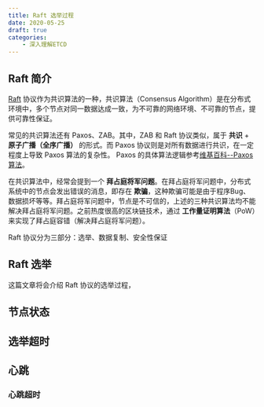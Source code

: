 ```yaml
---
title: Raft 选举过程
date: 2020-05-25
draft: true
categories: 
    - 深入理解ETCD
---
```


## Raft 简介

[Raft](https://raft.github.io/) 协议作为共识算法的一种，共识算法（Consensus Algorithm）是在分布式环境中，多个节点对同一数据达成一致，为不可靠的网络环境、不可靠的节点，提供可靠性保证。



常见的共识算法还有 Paxos、ZAB。其中，ZAB 和 Raft 协议类似，属于 **共识** + **原子广播（全序广播）** 的形式。而 Paxos 协议则是对所有数据进行共识，在一定程度上导致 Paxos 算法的复杂性。 Paxos 的具体算法逻辑参考[维基百科--Paxos算法](https://zh.wikipedia.org/wiki/Paxos%E7%AE%97%E6%B3%95)。

在共识算法中，经常会提到一个 **拜占庭将军问题**。在拜占庭将军问题中，分布式系统中的节点会发出错误的消息，即存在 **欺骗**，这种欺骗可能是由于程序Bug、数据损坏等等。拜占庭将军问题中，节点是不可信的，上述的三种共识算法均不能解决拜占庭将军问题。之前热度很高的区块链技术，通过 **工作量证明算法**（PoW）来实现了拜占庭容错（解决拜占庭将军问题）。

Raft 协议分为三部分：选举、数据复制、安全性保证

## Raft 选举

这篇文章将会介绍 Raft 协议的选举过程，

## 节点状态

## 选举超时

## 心跳

### 心跳超时